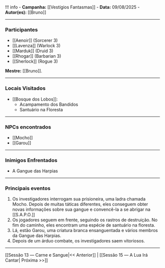 !!! info
	- **Campanha:** [[Vestígios Fantasmas]]
	- **Data:** 09/08/2025
	- **Autor(es):** [[Bruno]]

---

### Participantes

- [[Aenoir]] (Sorcerer 3)
- [[Lavenza]] (Warlock 3)
- [[Marduk]] (Druid 3)
- [[Rhogar]] (Barbarian 3)
- [[Sherlock]] (Rogue 3)

**Mestre:** [[Bruno]].

---  

### Locais Visitados

- [[Bosque dos Lobos]]:
	- Acampamento dos Bandidos
	- Santuário na Floresta

---

### NPCs encontrados

- [[Mocho]]
- [[Garou]]

---

### Inimigos Enfrentados

- A Gangue das Harpias

---

### Principais eventos

1. Os investigadores interrogam sua prisioneira, uma ladra chamada Mocho. Depois de muitas táticas diferentes, eles conseguem obter novas informações sobre sua gangue e convencê-la a se abrigar na [[S.A.P.O.]]
2. Os jogadores seguem em frente, seguindo os rastros de destruição. No fim do caminho, eles encontram uma espécie de santuário na floresta.
3. Lá, estão Garou, uma criatura branca ensanguentada e vários membros da Gangue das Harpias.
4. Depois de um árduo combate, os investigadores saem vitoriosos.

---

[[Sessão 13 ― Carne e Sangue|<< Anterior]] | [[Sessão 15 ― A Lua Irá Cantar| Próxima >>]]
